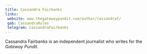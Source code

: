 ```yaml
---
title: Cassandra Fairbanks
links:
 website: www.thegatewaypundit.com/author/cassandraf/
 gab: CassandraRules
 telegram: CassandraFairbanks
---
```


Cassandra Fairbanks is an independent journalist who writes for the _Gateway
Pundit_.
